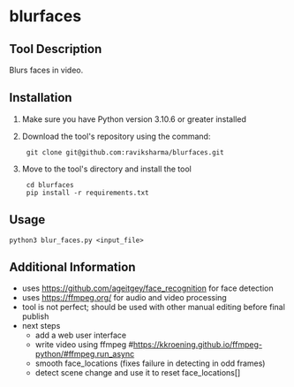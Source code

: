 # blurfaces

## Tool Description

Blurs faces in video.


## Installation
1. Make sure you have Python version 3.10.6 or greater installed

2. Download the tool's repository using the command:

        git clone git@github.com:raviksharma/blurfaces.git

3. Move to the tool's directory and install the tool

        cd blurfaces
        pip install -r requirements.txt

## Usage

`python3 blur_faces.py <input_file>`

## Additional Information

- uses https://github.com/ageitgey/face_recognition for face detection
- uses https://ffmpeg.org/ for audio and video processing
- tool is not perfect; should be used with other manual editing before final publish
- next steps
   - add a web user interface
   - write video using ffmpeg #https://kkroening.github.io/ffmpeg-python/#ffmpeg.run_async
   - smooth face_locations (fixes failure in detecting in odd frames)
   - detect scene change and use it to reset face_locations[]
